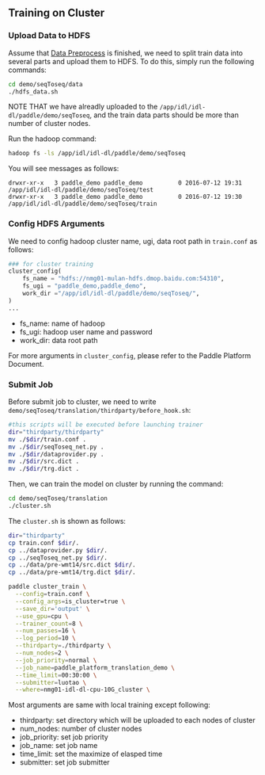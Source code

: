 ## Training on Cluster
### Upload Data to HDFS ###

Assume that [Data Preprocess](#data-preprocess) is finished, we need to split train data into several parts and upload them to HDFS. To do this, simply run the following commands:

```bash
cd demo/seqToseq/data
./hdfs_data.sh
```
NOTE THAT we have alreadly uploaded to the `/app/idl/idl-dl/paddle/demo/seqToseq`, and the train data parts should be more than number of cluster nodes. 

Run the hadoop command:

```bash
hadoop fs -ls /app/idl/idl-dl/paddle/demo/seqToseq 
``` 

You will see messages as follows:
```
drwxr-xr-x   3 paddle_demo paddle_demo          0 2016-07-12 19:31 /app/idl/idl-dl/paddle/demo/seqToseq/test
drwxr-xr-x   3 paddle_demo paddle_demo          0 2016-07-12 19:30 /app/idl/idl-dl/paddle/demo/seqToseq/train
```

### Config HDFS Arguments ###

We need to config hadoop cluster name, ugi, data root path in `train.conf` as follows:

```python
### for cluster training
cluster_config(
    fs_name = "hdfs://nmg01-mulan-hdfs.dmop.baidu.com:54310",
    fs_ugi = "paddle_demo,paddle_demo",
    work_dir ="/app/idl/idl-dl/paddle/demo/seqToseq/",
)
...
```

- fs_name: name of hadoop
- fs_ugi: hadoop user name and password
- work_dir: data root path

For more arguments in `cluster_config`, please refer to the Paddle Platform Document.

### Submit Job ###

Before submit job to cluster, we need to write `demo/seqToseq/translation/thirdparty/before_hook.sh`:

```bash
#this scripts will be executed before launching trainer
dir="thirdparty/thirdparty"
mv ./$dir/train.conf .
mv ./$dir/seqToseq_net.py .
mv ./$dir/dataprovider.py .
mv ./$dir/src.dict .
mv ./$dir/trg.dict .
```

Then, we can train the model on cluster by running the command:

```bash
cd demo/seqToseq/translation
./cluster.sh
```

The `cluster.sh` is shown as follows:
```bash
dir="thirdparty"
cp train.conf $dir/.
cp ../dataprovider.py $dir/.
cp ../seqToseq_net.py $dir/.
cp ../data/pre-wmt14/src.dict $dir/.
cp ../data/pre-wmt14/trg.dict $dir/.

paddle cluster_train \
  --config=train.conf \
  --config_args=is_cluster=true \
  --save_dir='output' \
  --use_gpu=cpu \
  --trainer_count=8 \
  --num_passes=16 \
  --log_period=10 \
  --thirdparty=./thirdparty \
  --num_nodes=2 \
  --job_priority=normal \
  --job_name=paddle_platform_translation_demo \
  --time_limit=00:30:00 \
  --submitter=luotao \
  --where=nmg01-idl-dl-cpu-10G_cluster \
```

Most arguments are same with local training except following:
- thirdparty: set directory which will be uploaded to each nodes of cluster
- num_nodes: number of cluster nodes
- job_priority: set job priority
- job_name: set job name 
- time_limit: set the maximize of elasped time
- submitter: set job submitter
